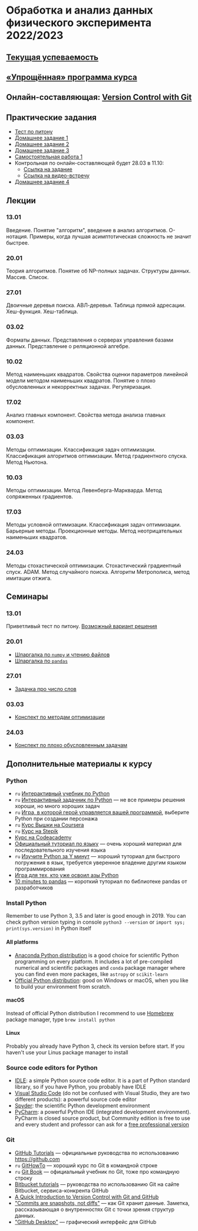 # Обработка и анализ данных физического эксперимента 2022/2023

## [Текущая успеваемость](https://docs.google.com/spreadsheets/d/1PWr4xQNQdhlXxvolamEu_szToZI8Tx9vgkm-qitiIlc/edit?usp=sharing)

## [«Упрощённая» программа курса](https://drive.google.com/file/d/1O1OIo2LqlTYdqpBWnXI1It-zoP8qkLwE/view?usp=sharing)

## Онлайн-составляющая: [Version Control with Git](https://stepik.org/course/2159/promo#toc)

## Практические задания
- [Тест по питону](https://classroom.github.com/a/pFGy2G9P)
- [Домашнее задание 1](https://classroom.github.com/a/I6yS97C3)
- [Домашнее задание 2](https://classroom.github.com/a/rI-q7mus)
- [Домашнее задание 3](https://classroom.github.com/a/8l88uAXj)
- [Самостоятельная работа 1](https://classroom.github.com/a/n3YcHJ4X)
- Контрольная по онлайн-составляющей будет 28.03 в 11.10:
  - [Ссылка на задание](https://classroom.github.com/a/BjmHAO9s)
  - [Ссылка на видео-встречу](https://telemost.yandex.ru/j/67421920856519)
- [Домашнее задание 4](https://classroom.github.com/a/qPjGOCCr)

## Лекции

### 13.01
Введение. Понятие "алгоритм", введение в анализ алгоритмов. O-нотация. Примеры, когда лучшая асимптотическая сложность не значит быстрее.

### 20.01
Теория алгоритмов. Понятие об NP-полных задачах. Структуры данных. Массив. Список.

### 27.01
Двоичные деревья поиска. АВЛ-деревья. Таблица прямой адресации. Хеш-функция. Хеш-таблица.

### 03.02
Форматы данных. Представления о серверах управления базами данных. Представление о реляционной алгебре.

### 10.02
Метод наименьших квадратов. Свойства оценки параметров линейной модели методом наименьших квадратов.
Понятие о плохо обусловленных и некорректных задачах. Регуляризация.

### 17.02
Анализ главных компонент. Свойства метода анализа главных компонент.

### 03.03
Методы оптимизации. Классификация задач оптимизации. Классификация алгоритмов оптимизации. Метод градиентного спуска. Метод Ньютона.

### 10.03
Методы оптимизации. Метод Левенберга-Маркварда. Метод сопряженных градиентов.

### 17.03
Методы условной оптимизации. Классификация задач оптимизации. Барьерные методы. Проекционные методы. Метод неотрицательных наименьших квадратов.

### 24.03
Методы стохастической оптимизации. Стохастический градиентный спуск. ADAM. Метод случайного поиска. Алгоритм Метрополиса, метод имитации отжига.

## Семинары

### 13.01
Приветливый тест по питону. [Возможный вариант решения](https://github.com/pyoadfe/seminars/blob/master/welcome_test/welcome_test_solution.ipynb)

### 20.01
 * [Шпаргалка по `numpy` и чтению файлов](https://github.com/pyoadfe/seminars/blob/master/numpy/numpy.ipynb)
 * [Шпаргалка по `pandas`](https://github.com/pyoadfe/seminars/blob/master/numpy/pandas.ipynb)

### 27.01
 * [Задачка про число слов](https://github.com/pyoadfe/seminars/blob/master/list_vs_dict/list_vs_dict.ipynb)

### 03.03
 * [Конспект по методам оптимизации](https://raw.githubusercontent.com/pyoadfe/seminars/master/nonlinear_ls/nonlinear_ls.pdf)

### 24.03
 * [Конспект по плохо обусловленным задачам](https://github.com/pyoadfe/seminars/blob/master/ill_posed/ill_posed.ipynb)

## Дополнительные материалы к курсу

### Python

- `ru` [Интерактивный учебник по Python](https://snakify.org/ru/)
- `ru` [Интерактивный задачник по Python](http://pythontutor.ru) — не все примеры решения хороши, но много хороших задач
- `ru` [Игра, в которой герой управляется вашей программой](http://codecombat.com), выберите Python при создании персонажа
- `ru` [Курс Вышки на Coursera](https://www.coursera.org/learn/python-osnovy-programmirovaniya)
- `ru` [Курс на Stepik](https://stepik.org/course/67/)
- [Курс на Codeacademy](https://www.codecademy.com/learn/learn-python-3)
- [Официальный туториал по языку](https://docs.python.org/3/tutorial/index.html) — очень хороший материал для последовательного изучения языка
- `ru` [Изучите Python за Y минут](https://learnxinyminutes.com/docs/ru-ru/python3-ru/) — хороший туториал для быстрого погружения в язык, требуется уверенное владение другим языком программирования
- [Игра для тех, кто уже освоил азы Python](https://py.checkio.org)
- [10 minutes to pandas](https://pandas.pydata.org/pandas-docs/stable/user_guide/10min.html) — короткий туториал по библиотеке pandas от разработчиков

### Install Python

Remember to use Python 3, 3.5 and later is good enough in 2019. You can check python version typing in console `python3 --version` or `import sys; print(sys.version)` in Python itself

#### All platforms
- [Anaconda Python distribution](https://www.anaconda.com/download/) is a good choice for scientific Python programming on every platform. It includes a lot of pre-compiled numerical and scientific packages and `conda` package manager where you can find even more packages, like `astropy` or `scikit-learn`
- [Official Python distribution](https://www.python.org/downloads/): good on Windows or macOS, when you like to build your environment from scratch.

#### macOS
Instead of official Python distribution I recommend to use [Homebrew](http://brew.sh) package manager, type `brew install python`

#### Linux
Probably you already have Python 3, check its version before start. If you haven't use your Linus package manager to install

### Source code editors for Python
- [IDLE](https://docs.python.org/3/library/idle.html): a simple Python source code editor. It is a part of Python standard library, so if you have Python, you probably have IDLE
- [Visual Studio Code](https://code.visualstudio.com) (do not be confused with Visual Studio, they are two different products): a powerful source code editor
- [Spyder](https://www.spyder-ide.org): the scientific Python development environment
- [PyCharm](https://www.jetbrains.com/pycharm/): a powerful Python IDE (integrated development environment). PyCharm is closed source product, but Community edition is free to use and every student and professor can ask for a [free professional version](https://www.jetbrains.com/student/)

### Git

- [GitHub Tutorials](https://guides.github.com) — официальные руководства по использованию <https://github.com>
- `ru` [GitHowTo](https://githowto.com/ru) — хороший курс по Git в командной строке
- `ru` [Git Book](https://git-scm.com/book/ru/v2) — официальный учебник по Git, тоже про командную строку
- [Bitbucket tutorials](https://www.atlassian.com/git/tutorials) — руководства по использованию Git на сайте Bitbucket, сервиса-конкрента GitHub
- [A Quick Introduction to Version Control with Git and GitHub](http://journals.plos.org/ploscompbiol/article?id=10.1371/journal.pcbi.1004668)
- ["Commits are snapshots, not diffs"](https://github.blog/2020-12-17-commits-are-snapshots-not-diffs) — как Git хранит данные. Заметка, рассказывающая о внутренностях Git с точки зрения структур данных.
- ["GitHub Desktop"](https://desktop.github.com/) — графический интерфейс для GitHub
